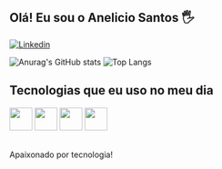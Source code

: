 ## Olá! Eu sou o Anelicio Santos 🖐️

[![Linkedin](https://img.shields.io/badge/LinkedIn-0077B5?style=for-the-badge&logo=linkedin&logoColor=white)](https://www.linkedin.com/in/anelicio-santos-947129237/)

![Anurag's GitHub stats](https://github-readme-stats.vercel.app/api?username=AnelicioDev&show_icons=true&bg_color=00000000)
![Top Langs](https://github-readme-stats.vercel.app/api/top-langs/?username=AnelicioDev&layout=compact)

## Tecnologias que eu uso no meu dia

<div style="display: inline_block">

  <img width="40" src="https://cdn.jsdelivr.net/gh/devicons/devicon@latest/icons/dart/dart-original.svg" />
  <img width="40" src="https://cdn.jsdelivr.net/gh/devicons/devicon@latest/icons/flutter/flutter-original.svg" />
  <img width="40" src="https://cdn.jsdelivr.net/gh/devicons/devicon@latest/icons/java/java-original.svg" />
  <img width="40" src="https://cdn.jsdelivr.net/gh/devicons/devicon@latest/icons/spring/spring-original.svg" />
          
          
 
</div><br/>

Apaixonado por tecnologia!

